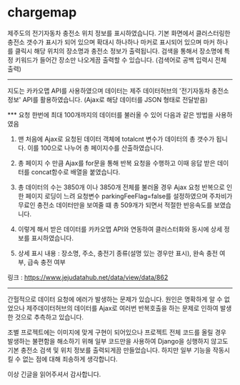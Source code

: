 # chargemap
제주도의 전기자동차 충전소 위치 정보를 표시하였습니다.
기본 화면에서 클러스터링한 충전소 갯수가 표시가 되어 있으며
확대시 하나하나 마커로 표시되어 있으며 마커 하나를 클릭시
해당 위치의 장소명과 충전소 정보가 출력됩니다. 
검색을 통해서 장소명에 특정 키워드가 들어간 장소만 나오게끔 출력할 수 있습니다.
(검색어로 공백 입력시 전체 출력)

--------------------------------------------------------------------------

지도는 카카오맵 API를 사용하였으며
데이터는 제주 데이터허브의 '전기자동차 충전소 정보' API를 활용하였습니다.
(Ajax로 해당 데이터를 JSON 형태로 전달받음)

*** 요청 한번에 최대 100개까지의 데이터를 불러올 수 있어 다음과 같은 방법을 사용하였음

1. 맨 처음에 Ajax로 요청된 데이터 객체에 totalcnt 변수가 데이터의 총 갯수가 됩니다.
   이를 100으로 나누어 총 페이지수를 산출하였습니다.

2. 총 페이지 수 만큼 Ajax를 for문을 통해 반복 요청을 수행하고
    이때 응답 받은 데이터를 concat함수로 배열을 붙였습니다.

3. 총 데이터의 수는 3850개 이나 3850개 전체를 불러올 경우 Ajax 요청 반복으로 인한
   페이지 로딩이 느려 요청변수 parkingFeeFlag=false를 설정하였으며
   주차비가 무료인 충전소 데이터만을 보여줄 떄 총 509개가 되면서
   적절한 반응속도를 보였습니다.

4. 이렇게 해서 받은 데이터를 카카오맵 API와 연동하여 클러스터화와 동시에
    상세 정보를 표시하였습니다.

5. 상세 표시 내용 : 장소명, 주소, 충전기 종류(설명 있는 경우만 표시), 완속 충전 여부, 급속 충전 여부

링크 : https://www.jejudatahub.net/data/view/data/862

------------------------------------------------------------------------------

간헐적으로 데이터 요청에 에러가 발생하는 문제가 있습니다.
원인은 명확하게 알 수 없었으나 제주데이터허브의 데이터를 Ajax로 여러번 반복호출을
하는 문제로 인하여 발생한 것으로 추측하고 있습니다.

조별 프로젝트에는 이미지에 맞게 구현이 되어있으나
프로젝트 전체 코드를 올릴 경우 발생하는 불편함을 해소하기 위해 일부 코드만을 사용하여
Django을 싱행하지 않고도 기본 충전소 검색 및 위치 정보를 출력되게끔 만들었습니다.
하지만 일부 기능을 작동시킬 수 없는 점에 대해 죄송하게 생각합니다.

이상 긴글을 읽어주셔서 감사합니다.
